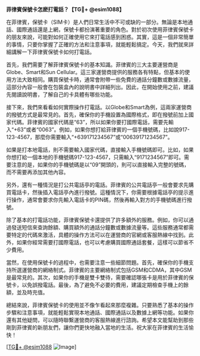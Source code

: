 **菲律賓保號卡怎麽打電話？【TG💪+ @esim1088】**

在菲律賓，保號卡（SIM卡）是人們日常生活中不可或缺的一部分。無論是本地通話、國際通話還是上網，保號卡都扮演著重要的角色。對於初次使用菲律賓保號卡的朋友來說，可能對如何正確使用它來打電話感到困惑。其實，這是一個非常簡單的事情，只要你掌握了正確的方法和注意事項，就能輕鬆搞定。今天，我們就來詳細講解一下菲律賓保號卡如何打電話。

首先，我們需要了解菲律賓保號卡的基本知識。菲律賓的三大主要運營商是Globe、Smart和Sun Cellular。這三家運營商提供的服務各有特點，但基本的使用方法大致相同。購買保號卡時，通常會附帶一些免費的通話分鐘數或數據流量，這部分內容一般會在包裝盒內的說明書中詳細列出。因此，在開始使用之前，建議先閱讀說明書，了解自己的卡具體有哪些功能。

接下來，我們來看看如何實際操作打電話。以Globe和Smart為例，這兩家運營商的撥號方式是最常見的。首先，確保你的手機設置為國際格式，即在撥號前加上國家代碼。菲律賓的國家代碼是“63”，所以如果你要打國際電話，需要先輸入“+63”或者“0063”。例如，如果你想打給菲律賓的一個手機號碼，比如說917-123-4567，那麼你需要輸入“+639171234567”或“00639171234567”。

如果是打本地電話，則不需要輸入國家代碼，直接輸入手機號碼即可。比如，如果你想打給一個本地的手機號碼917-123-4567，只需輸入“9171234567”即可。需要注意的是，如果你的手機號碼是以“09”開頭的，則可以直接輸入完整的號碼，而不需要再添加其他內容。

另外，還有一種情況是打公共電話亭的電話。菲律賓的公共電話亭一般會要求先購買電話卡，然後插入電話亭內進行撥號。這種情況下，你需要根據電話亭的提示進行操作，通常會要求你先輸入電話卡的PIN碼，然後再輸入對方的手機號碼進行撥號。

除了基本的打電話功能，菲律賓保號卡還提供了許多額外的服務。例如，你可以通過發送短信來查詢餘額、購買額外的通話分鐘數或數據流量等。這些服務通常都需要特定的代碼來激活，具體的操作方法可以在運營商的官網或客服熱線中找到。此外，如果你經常需要打國際電話，也可以考慮購買國際通話套餐，這樣可以節省不少費用。

當然，在使用保號卡的過程中，也需要注意一些細節問題。首先，確保你的手機支持所選運營商的網絡制式。菲律賓的主要網絡制式包括GSM和CDMA，其中GSM是最常見的。其次，如果你的手機是雙卡雙待，需要確認哪張卡是用於菲律賓的保號卡，以免誤撥電話。最後，為了避免不必要的費用，建議定期檢查手機上的餘額，並及時充值。

總結來說，菲律賓保號卡的使用並不像乍看起來那麼複雜。只要熟悉了基本的操作步驟和注意事項，就能輕鬆實現本地通話、國際通話以及數據上網等功能。如果你還有其他疑問，可以隨時聯繫運營商的客服熱線進行諮詢。希望本文能幫助到那些剛到菲律賓的新朋友們，讓你們更快地融入當地的生活。祝大家在菲律賓的生活愉快！

[[TG💪+ @esim1088](https://t.me/s/esim1088) ![Image](https://i.postimg.cc/4NQfJmqS/Snipaste-2025-05-13-00-14-12.png)]